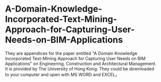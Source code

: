 # A-Domain-Knowledge-Incorporated-Text-Mining-Approach-for-Capturing-User-Needs-on-BIM-Applications
They are appendices for the paper entitled "A Domain Knowledge Incorporated Text-Mining Approach for Capturing User Needs on BIM Applications" on Engineering, Construction and Architectural Management. It is provided by The University of Hong Kong. 
They could be downloaded to your computer and open with MS WORD and EXCEL。
